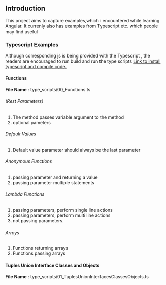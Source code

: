 ## Introduction
This project aims to capture examples,which i encountered while learning Angular. It currenly also has examples from Typescript etc. which people may find useful
### Typescript Examples
Although corresponding js is being provided with the Typescript , the readers are encouraged to run build and run the type scripts
[Link to install typescript and compile code.](https://www.typescriptlang.org/docs/handbook/ts-in-5.html#installing-typescript)   
#### Functions 
**File Name** : type_scripts\00_Functions.ts
###### (Rest Parameters) 
1. The method passes variable argument to the method
1. optional pameters 
###### Default Values 
1. Default value parameter should always be the last parameter
###### Anonymous Functions
1. passing parameter and returning a value
1. passing parameter multiple statements
###### Lambda Functions
1. passing parameters, perform single line actions
1. passing parameters, perform multi line actions
1. not passing parameters.
###### Arrays
1. Functions returning arrays
2. Functions passing arrays
#### Tuples Union Interface Classes and Objects 
**File Name** : type_scripts\01_TuplesUnionInterfacesClassesObjects.ts


